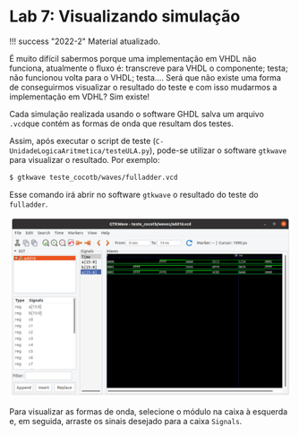 # Lab 7: Visualizando simulação

!!! success "2022-2"
    Material atualizado.


É muito difícil sabermos porque uma implementação em VHDL não funciona, atualmente o fluxo é: transcreve para VHDL o componente; testa; não funcionou volta para o VHDL; testa.... Será que não existe uma forma de conseguirmos visualizar o resultado do teste e com isso mudarmos a implementação em VDHL? Sim existe! 

Cada simulação realizada usando o software GHDL salva um arquivo `.vcd`que contém as formas de onda que resultam dos testes.

Assim, após executar o script de teste (`C-UnidadeLogicaAritmetica/testeULA.py`), pode-se utilizar o software `gtkwave` para visualizar o resultado. Por exemplo:

```bash
$ gtkwave teste_cocotb/waves/fulladder.vcd 
```

Esse comando irá abrir no software `gtkwave` o resultado do teste do `fulladder`.

![GTKWave](figs/D-ULA/gtkwave.png)

Para visualizar as formas de onda, selecione o módulo na caixa à esquerda e, em seguida, arraste os sinais desejado para a caixa `Signals`.
